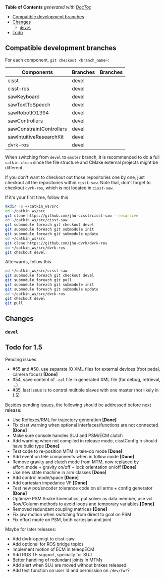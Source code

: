 <!-- START doctoc generated TOC please keep comment here to allow auto update -->
<!-- DON'T EDIT THIS SECTION, INSTEAD RE-RUN doctoc TO UPDATE -->
**Table of Contents**  *generated with [DocToc](https://github.com/thlorenz/doctoc)*

- [Compatible development branches](#compatible-development-branches)
- [Changes](#changes)
  - [`devel`](#devel)
- [Todo](#todo)

<!-- END doctoc generated TOC please keep comment here to allow auto update -->

## Compatible development branches

For each component, `git checkout <branch_name>`:

| Components               | Branches      | Branches     |
| ------------------------ | ------------- |------------- |
| cisst                    | devel         |         |
| cisst-ros                | devel         |         |
| sawKeyboard              | devel         |         |
| sawTextToSpeech          | devel         |         |
| sawRobotIO1394           | devel         |         |
| sawControllers           | devel         |         |
| sawConstraintControllers | devel         |         |
| sawIntuitiveResearchKit  | devel         |         |
| dvrk-ros                 | devel         |         |

When switching from `devel` to `master` branch, it is recommended to do a full `catkin clean` since the file structure and CMake external projects might be different.

If you don't want to checkout out those repositories one by one, just checkout all the repositories within `cisst-saw`. Note that, don't forget to checkout `dvrk-ros`, which is not located in `cisst-saw`.

If it's your first time, follow this

```bash
mkdir -p ~/catkin_ws/src
cd ~/catkin_ws/src
git clone https://github.com/jhu-cisst/cisst-saw --recursive
cd ~/catkin_ws/src/cisst-saw
git submodule foreach git checkout devel
git submodule foreach git submodule init
git submodule foreach git submodule update
cd ~/catkin_ws/src
git clone https://github.com/jhu-dvrk/dvrk-ros
cd ~/catkin_ws/src/dvrk-ros
git checkout devel
```

Afterwards, follow this

```bash
cd ~/catkin_ws/src/cisst-saw
git submodule foreach git checkout devel
git submodule foreach git pull
git submodule foreach git submodule init
git submodule foreach git submodule update
cd ~/catkin_ws/src/dvrk-ros
git checkout devel
git pull
```

## Changes

### `devel`

## Todo for 1.5

Pending issues:
* #55 and #50, use separate IO XML files for external devices (foot pedal, camera focus) **[Done]**
* #54, save content of `.cal` file in generated XML file (for debug, retrieval, ...)
* #35, last issue is to control multiple slaves with one master (not likely in 1.5)

Besides pending issues, the following should be addressed before next release:
* Use Reflexes/RML for trajectory generation **[Done]**
* Fix cisst warning when optional interfaces/functions are not connected **[Done]**
* Make sure console handles SUJ and PSM/ECM clutch 
* Add warning when not compiled in release mode, cisstConfig.h should have build type **[Done]**
* Test code to re-position MTM in tele-op mode **[Done]**
* Add event on tele components when in follow mode **[Done]**
* Remove gravity and clutch mode from MTM, now replaced by effort_mode + gravity on/off + lock orientation on/off **[Done]**
* Use new state machine in arm classes **[Done]**
* Add control mode/space **[Done]**
* Add cartesian impedance VF **[Done]**
* Test new pot/encoder tolerance code on all arms + config generator **[Done]**
* Optimize PSM Snake kinematics, put solver as data member, use vct Row/Column methods to avoid loops and temporary variables **[Done]**
* Removed redundant coupling matrices **[Done]**
* Fix jaw motion when switching from direct to goal on PSM
* Fix effort mode on PSM, both cartesian and joint

Maybe for later releases:
* Add dvrk-openigt to cisst-saw
* Add optional for ROS bridge topics
* Implement motion of ECM in teleopECM
* Add ROS TF support, specially for SUJ
* Better handling of redundant joints in MTMs
* Add alert when SUJ are moved without brakes released
* Add test function on user Id and permission on `/dev/fw*`?